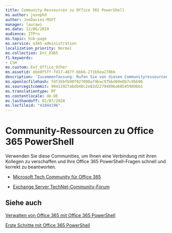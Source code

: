 ```yaml
---
title: Community-Ressourcen zu Office 365 PowerShell
ms.author: josephd
author: JoeDavies-MSFT
manager: laurawi
ms.date: 12/06/2019
audience: ITPro
ms.topic: hub-page
ms.service: o365-administration
localization_priority: Normal
ms.collection: Ent_O365
f1.keywords:
- CSH
ms.custom: Ent_Office_Other
ms.assetid: ebe0f5ff-fd17-487f-bbb6-271b5ea270bb
description: 'Zusammenfassung: Rufen Sie von diesen Communityressourcen Hilfe zu Office 365 PowerShell ab.'
ms.openlocfilehash: fdf35bfb98f027090a79bac97bbd69e0b7c9bb96
ms.sourcegitcommit: 99411927abdb40c2e82d2279489ba60545989bb1
ms.translationtype: MT
ms.contentlocale: de-DE
ms.lasthandoff: 02/07/2020
ms.locfileid: "41844196"
---
```

# <a name="office-365-powershell-community-resources"></a>Community-Ressourcen zu Office 365 PowerShell

Verwenden Sie diese Communities, um Ihnen eine Verbindung mit ihren Kollegen zu verschaffen und Ihre Office 365 PowerShell-Fragen schnell und korrekt zu beantworten. 
  
- [Microsoft Tech Community für Office 365](https://techcommunity.microsoft.com/t5/Office-365/ct-p/Office365)
    
- [Exchange Server TechNet-Community-Forum](https://social.technet.microsoft.com/Forums/exchange/home?forum=exchangesvrgeneral)
    
## <a name="see-also"></a>Siehe auch

[Verwalten von Office 365 mit Office 365 PowerShell](manage-office-365-with-office-365-powershell.md)
  
[Erste Schritte mit Office 365 PowerShell](getting-started-with-office-365-powershell.md)

